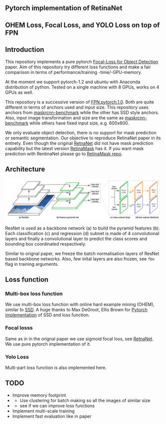 ## Pytorch implementation of RetinaNet
## OHEM Loss, Focal Loss, and YOLO Loss on top of FPN

## Introduction
This repository implements a pure pytorch [Focal-Loss for Object Detection](https://arxiv.org/pdf/1708.02002.pdf) paper. Aim of this repository try different loss functions and make a fair comparison in terms of performance/training -time/-GPU-memory. 

At the moment we support pytorch-1.2 and ubuntu with Anaconda distribution of python. Tested on a single machine with 8 GPUs, works on 4 GPUs as well.

This repository is a successive version of [FPN.pytorch.1.0](https://github.com/gurkirt/FPN.pytorch1.0). Both are quite different in terms of anchors used and input size. This repository uses anchors from [maskrcnn-benchmark](https://github.com/facebookresearch/maskrcnn-benchmark) while the other has SSD style anchors. Also, input image transformation and size are the same as [maskrcnn-benchmark](https://github.com/facebookresearch/maskrcnn-benchmark) while others have fixed input size, e.g. 600x600.

We only evaluate object detection, there is no support for mask prediction or semantic segmentation. Our objective to reproduce RetinaNet paper in its entirety. Even though the original [RetnaNet](https://arxiv.org/pdf/1708.02002.pdf) did not have mask prediction capability but the latest version [RetinaMask](https://arxiv.org/pdf/1901.03353.pdf) has it. If you want mask prediction with RentinaNet please go to [RetinaMask repo](https://github.com/chengyangfu/retinamask).


## Architecture 

![RetinaNet Structure](/figures/retinaNet.png)

ResNet is used as a backbone network (a) to build the pyramid features (b). 
Each classification (c) and regression (d) subnet is made of 4 convolutional layers and finally a convolutional layer to predict the class scores and bounding box coordinated respectively.

Similar to orignal paper, we freeze the batch normalisation layers of ResNet based backbone networks. Also, few inital layers are also frozen, see `fbn` flag in training arguments. 

## Loss function 
### Multi-box loss function
We use multi-box loss function with online hard example mining (OHEM), similar to [SSD](https://arxiv.org/pdf/1512.02325.pdf).
A huge thanks to Max DeGroot, Ellis Brown for [Pytorch implementation](https://github.com/amdegroot/ssd.pytorch) of SSD and loss function.

### Focal losss
Same as in in the orignal paper we use sigmoid focal loss, see [RetnaNet](https://arxiv.org/pdf/1708.02002.pdf). We use pure pytorch implementation of it.

### Yolo Loss
Multi-part loss function is also implemented here.

## TODO
- Improve memory footprint
- - Use clustering for batch making  so all the images of similar size
- - see if we can improve loss functions
- Implement multi-scale training
- Implement fast evaluation like in paper
